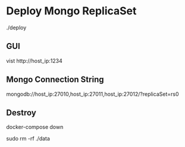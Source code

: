 # Deploy Mongo ReplicaSet

./deploy

## GUI

vist http://host_ip:1234

## Mongo Connection String

mongodb://host_ip:27010,host_ip:27011,host_ip:27012/?replicaSet=rs0

## Destroy

docker-compose down

sudo rm -rf ./data
